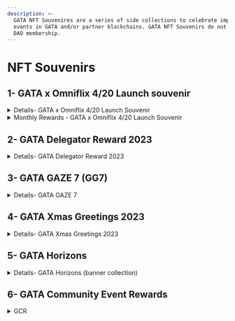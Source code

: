 ```yaml
---
description: >-
  GATA NFT Souvenires are a series of side collections to celebrate important
  events in GATA and/or partner blockchains. GATA NFT Souvenirs do not provide
  DAO membership.
---
```


# NFT Souvenirs

## 1- GATA x Omniflix 4/20 Launch souvenir

<details>

<summary>Details- GATA x Omniflix 4/20 Launch Souvenir</summary>

As a way of celebrating the highly anticipated launch of FLIX token, the GATA DAO has decided to drop 5000 NFT souvenirs to our community and omniflix community. These souvenirs are designed to serve as a memento of this significant event and to reward our community for their unwavering support of GATA.

As a holder of one of these souvenirs, you will have a chance to win exciting mint out rewards and monthly rewards. We believe that this is a fantastic opportunity for our community to benefit from our participation in the Omniflix network and to share in the rewards of our success. We are committed to adding value to our ecosystem and to ensuring that our community is well-rewarded for their efforts and contributions.

**Minting**\
_Collection Size : 5209_\
_Airdrop eligibility: Holding any of the GATA DAO collection_ \
_Mint date: April 21, 2023_\
_Mint price: 1 $FLIX_\
\
[_GATA x Omniflix 4/20 Launch Souvenirs on Omniflix Marketplace_](https://omniflix.market/collection/onftdenoma6a057db64674de0b129e9b5c087d404)

**Mint-out Rewards**\
**•** 5x [Voyager Cat (GATAv) ](gata-nft-dao/)\
• 1x [Yield Gorilla (Bull/Legend)](../yield-gorillas/)\
• 8x [Yield Gorilla (Neat/Elemental)](../yield-gorillas/)\
\
**Monthly Rewards**\
\~$100 USD in rewards (Tokens & NFTs)&#x20;

**Winners**\
All winners will be selected automatically.

</details>

<details>

<summary>Monthly Rewards - GATA x Omniflix 4/20 Launch Souvenir</summary>

### 1st Monthly Rewards (June 2023)

1 [Yield Gorilla (Neat/Elemental)](../yield-gorillas/) each to 10 winners. Total 10 YGs\
10 $FLIX each to 10 winners. Total 100 $FLIX  \
[https://twitter.com/GataDaoZone/status/1670083887052242947?s=20](https://twitter.com/GataDaoZone/status/1670083887052242947?s=20)&#x20;

### **2nd Monthly Rewards (July 2023)**

Bought \~$100 worth of GALA x Omniflix launch souvenir to burn.  [https://omniflix.market/account/omniflix1dd7s79l4aghwssrnqagryj8ud38qmd9vjdsq6q/nfts](https://omniflix.market/account/omniflix1dd7s79l4aghwssrnqagryj8ud38qmd9vjdsq6q/nfts)

### 3rd Monthly Rewards (August 2023)

1x 10 [AiG](apes-in-games-rise-of-apelandia/aig-nft-collection.md) NFTs\
20x 10 $ARCH

[https://twitter.com/GataDaoZone/status/1691383512371286017?s=20](https://twitter.com/GataDaoZone/status/1691383512371286017?s=20)

### **4th Monthly Rewards (September 2023)**

1x 10 [AiG](apes-in-games-rise-of-apelandia/aig-nft-collection.md) NFTs\
20x 10 $ARCH\
20x 10 $FLIX

[https://twitter.com/GataDaoZone/status/1703390790699888740/photo/1](https://twitter.com/GataDaoZone/status/1703390790699888740/photo/1)

### **5th Monthly Rewards (October 2023)**

50 $FLIX each to 10 holders. Total 500 $FLIX

[https://twitter.com/GataDaoZone/status/1714617825099481432](https://twitter.com/GataDaoZone/status/1714617825099481432)

### 6th Monthly Rewards (November 2023)

15 $FLIX each to 15 holders. Total 225 $FLIX

[https://twitter.com/GataDaoZone/status/1725197163796258903](https://twitter.com/GataDaoZone/status/1725197163796258903)

### 7th Monthly Rewards (December 2023)

10 $FLIX each to 20 holders. Total 200 $FLIX

[https://twitter.com/GataDaoZone/status/1736048692413546680](https://twitter.com/GataDaoZone/status/1736048692413546680)

### 8th Monthly Rewards (January 2024)

100 $TORI each to 15 holders. Total 1500 $TORI

[https://twitter.com/GataDaoZone/status/1749505660302037214](https://twitter.com/GataDaoZone/status/1749505660302037214)

### 9th Monthly Rewards (February 2024)

20 $FLIX each to 10 holders. Total 200 $FLIX

[https://twitter.com/GataDaoZone/status/1757445677511004162](https://twitter.com/GataDaoZone/status/1757445677511004162)

### 10th Monthly Rewards (March 2024)

20 $FLIX each to 20 holders. Total 400 $FLIX\
\
[https://omniflix.market/campaign/267](https://omniflix.market/campaign/267)

### 11th Monthly Rewards (April 2024)

10 $FLIX each to 20 holders. Total 200 $FLIX\
&#x20;[https://omniflix.market/campaign/339](https://omniflix.market/campaign/339)

### 12th / Final Monthly Rewards (May 2024)

20 $FLIX each to 20 holders. Total 400 $FLIX\
[https://twitter.com/GataHubZone/status/1791513627075215650](https://twitter.com/GataHubZone/status/1791513627075215650)

</details>

## 2- GATA Delegator Reward 2023

<details>

<summary>Details- GATA Delegator Reward 2023</summary>

"GATA Delegator Reward 2023" is a limited NFT collection exclusively designed to celebrate and reward the loyal delegators of GATA DAO. These unique digital collectibles are a token of our gratitude, symbolizing GATA community's essential role in the validator service.

[GATA Delegator Rewards 2023 on Omniflix Marketplace](https://omniflix.market/collection/onftdenom20f3bdc8be264bd8a17c39bbb3c6a421)&#x20;

</details>

## 3- GATA GAZE 7 (GG7)

<details>

<summary>Details-  GATA GAZE 7</summary>

To celebrate the common journey of Stargaze & GATA, this side collection got launched on Dec. 7th 2023 as an open edition mint on Stargaze. &#x20;

"Limited open edition mint by GATA DAO, visual art animated by [Brasco](https://twitter.com/Tabrasco). GG7 is your lucky charm & a psychedelic tribute from GATA to Stargaze. From genesis mint till now, we've all seen a lot in the past year - there's no better time than now to celebrate the common journey of Stargaze & GATA together. Made by GATA with love."

[GATA GAZE 7 on Stargaze Marketplace](https://www.stargaze.zone/m/stars1xz3h6pvmvfygcpnyx95q7myk94vn9hf0mhyy78qy4vzp3w9qmdnqm03ue9/tokens)



**Rewards for Mint Raffle**

* 777 $STARS each to 7 minters
* 77 $STARS each to 77 minters

[https://x.com/GataDaoZone/status/1736048692413546680?s=20](https://x.com/GataDaoZone/status/1736048692413546680?s=20)



**Rewards for Mint Quests**

* "The Legend" (1st to collect each GH): [GATAv](gata-nft-dao/) + 500 $STARS + 1.500 Zealy XP
* "Circle of 7" (First 7 that collect each GH): [GATAv](gata-nft-dao/) + 2500 $STARS + 2.500 Zealy XP
* Collect all GATA validators banners: 800 $STARS + 750 Zealy XP
* Collect all GATAc banners: 500 $STARS + 500 Zealy XP
* Collect all GATAv banners: 500 $STARS + 500 Zealy XP
* Collect all YG banners: 500 $STARS + 500 Zealy XP

[Questboard & overview on Discord](https://discord.gg/Pv2dmzGS3j)

</details>

## 4- GATA Xmas Greetings 2023

<details>

<summary>Details- GATA Xmas Greetings 2023</summary>

Commemorative side collection of GATA with which we celebrated Christmas & year's end in 2023 with the community. Free mint for \~5500 GATA stakeholders (mint costs got fully refunded).

"The year is coming to an end, it's time to celebrate. GATA is sending these greetings to people who took part in our common journey through this eventful year & stood on board. The whole GATA team is wishing you a Merry Christmas!"

[GATA Xmas Greeting 2023 on Stargaze Marketplace ](https://www.stargaze.zone/m/stars1nssvsnfef3qpzy7a798c40mjevxky0l87admpezu4z4a36fye6yql244v8/tokens)

</details>

## 5- GATA Horizons

<details>

<summary>Details- GATA Horizons (banner collection)</summary>

GATA Horizons is a side collection of GATA, launched on Jan. 1st 2024, made by [Brasco](https://twitter.com/Tabrasco). The collection consists of a total of **1,000 GATA-themed banners:** 36 banners in 4 categories with various rarities, based on the various collections & validator operations of GATA.

"First banner collection of GATA DAO, visual art by Brasco. Spice up your profile with some fresh catnip-filled banners based on your favorite parts of GATA: from Colonial Cats and Voyager Cats to Yield Gorillas and our various IBC validators. A total of 1k banners in 4 different categories with a variety of rarity classes are waiting for you. Made by GATA with love."

[GATA Horizons on Stargaze Marketplace ](https://www.stargaze.zone/m/stars1udmfnrewelppflnl698j4m85q04rpm3h9vtzlu9286vxalfq6nxs5dzzkm/tokens)

</details>

## 6- GATA Community Event Rewards

<details>

<summary>GCR</summary>

GCR is a GATA community events reward collection, It get's airdrop to winners directly in their wallets. winners Burn the NFTs via Omniflix campaigns for the rewards.&#x20;

[https://omniflix.market/collection/onftdenomf68e41d26cac491a9881a6d10eb750bc](https://omniflix.market/collection/onftdenomf68e41d26cac491a9881a6d10eb750bc)\
\
[First campaign March 15 2024](https://omniflix.market/campaign/267)

[Second campaign April 15 2024](https://omniflix.market/campaign/339)

</details>
